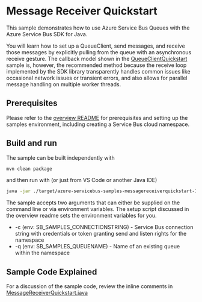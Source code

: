 # Message Receiver Quickstart

This sample demonstrates how to use Azure Service Bus Queues with the Azure Service Bus SDK for Java.

You will learn how to set up a QueueClient, send messages, and receive those messages by explicitly pulling 
from the queue with an asynchronous receive gesture. The callback model shown in the [QueueClientQuickstart](../QueueClientQuickstart) 
sample is, however, the recommended method because the receive loop implemented by the SDK library 
transparently handles common issues like occasional network issues or transient errors, and also allows 
for parallel message handling on multiple worker threads. 

## Prerequisites

Please refer to the [overview README](../../readme.md) for prerequisites and setting up the samples 
environment, including creating a Service Bus cloud namespace. 

## Build and run

The sample can be built independently with 

```bash
mvn clean package 
```

and then run with (or just from VS Code or another Java IDE)

```bash
java -jar ./target/azure-servicebus-samples-messagereceiverquickstart-1.0.0-jar-with-dependencies.jar
```

The sample accepts two arguments that can either be supplied on the command line or via environment
variables. The setup script discussed in the overview readme sets the environment variables for you.

* -c (env: SB_SAMPLES_CONNECTIONSTRING) - Service Bus connection string with credentials or 
                                          token granting send and listen rights for the namespace
* -q (env: SB_SAMPLES_QUEUENAME) - Name of an existing queue within the namespace

## Sample Code Explained

For a discussion of the sample code, review the inline comments in [MessageReceiverQuickstart.java](./src/main/java/com/microsoft/azure/servicebus/samples/messagereceiverquickstart/MessageReceiverQuickstart.java)

